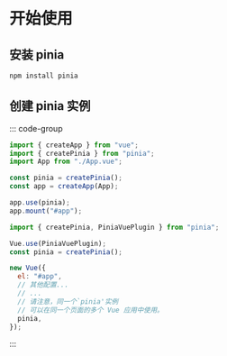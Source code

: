 # 开始使用

## 安装 pinia

```bash
npm install pinia
```

## 创建 pinia 实例

::: code-group

```js [Vue 3]
import { createApp } from "vue";
import { createPinia } from "pinia";
import App from "./App.vue";

const pinia = createPinia();
const app = createApp(App);

app.use(pinia);
app.mount("#app");
```

```js [Vue 2]
import { createPinia, PiniaVuePlugin } from "pinia";

Vue.use(PiniaVuePlugin);
const pinia = createPinia();

new Vue({
  el: "#app",
  // 其他配置...
  // ...
  // 请注意，同一个`pinia'实例
  // 可以在同一个页面的多个 Vue 应用中使用。
  pinia,
});
```

:::
